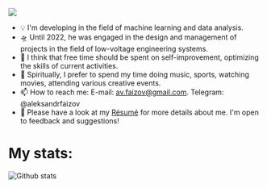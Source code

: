 ![](https://komarev.com/ghpvc/?username=ialeksfaizov&style=plastic&label=profile+views&color=orange)


- 💡 I'm developing in the field of machine learning and data analysis.
- 🛸 Until 2022, he was engaged in the design and management of projects in the field of low-voltage engineering systems.
- 🌱 I think that free time should be spent on self-improvement, optimizing the skills of current activities.
- 🌄 Spiritually, I prefer to spend my time doing music, sports, watching movies, attending various creative events.
- 📫 How to reach me: E-mail: av.faizov@gmail.com. Telegram: @aleksandrfaizov
- 📄  Please have a look at my [Résumé](https://github.com/ialeksfaizov/ialeksfaizov/blob/main/Phaizov_Aleksandr_CV.pdf) for more details about me. I'm open to feedback and suggestions!




# My stats: 
![Github stats](https://github-readme-stats.vercel.app/api?username=ialeksfaizov&show_icons=true&&hide=issues,contribs)
